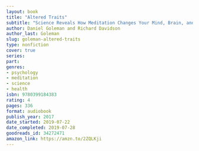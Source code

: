 ```yaml
---
layout: book
title: "Altered Traits"
subtitle: "Science Reveals How Meditation Changes Your Mind, Brain, and Body"
author: Daniel Goleman and Richard Davidson
author_last: Goleman
slug: goleman-altered-traits
type: nonfiction
cover: true
series: 
part: 
genres:
- psychology
- meditation
- science
- health
isbn: 9780399184383
rating: 4
pages: 336
format: audiobook
publish_year: 2017
date_started: 2019-07-22
date_completed: 2019-07-28
goodreads_id: 34272471
amazon_link: https://amzn.to/2ZQLKji
---
```

